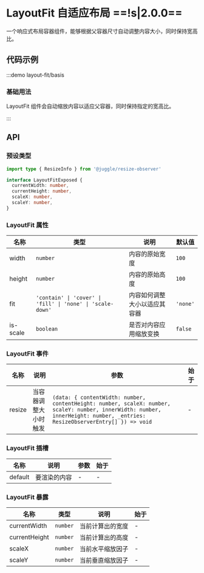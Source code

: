 # LayoutFit 自适应布局 ==!s|2.0.0==

一个响应式布局容器组件，能够根据父容器尺寸自动调整内容大小，同时保持宽高比。

## 代码示例

:::demo layout-fit/basis

### 基础用法

LayoutFit 组件会自动缩放内容以适应父容器，同时保持指定的宽高比。

:::

## API

### 预设类型

```ts
import type { ResizeInfo } from '@juggle/resize-observer'

interface LayoutFitExposed {
  currentWidth: number,
  currentHeight: number,
  scaleX: number,
  scaleY: number,
}
```

### LayoutFit 属性

| 名称     | 类型                                                       | 说明                         | 默认值   |
| -------- | ---------------------------------------------------------- | ---------------------------- | -------- |
| width    | `number`                                                   | 内容的原始宽度               | `100`    |
| height   | `number`                                                   | 内容的原始高度               | `100`    |
| fit      | `'contain' \| 'cover' \| 'fill' \| 'none' \| 'scale-down'` | 内容如何调整大小以适应其容器 | `'none'` |
| is-scale | `boolean`                                                  | 是否对内容应用缩放变换       | `false`  |

### LayoutFit 事件

| 名称   | 说明                 | 参数                                                                                                                                                                        | 始于 |
| ------ | -------------------- | --------------------------------------------------------------------------------------------------------------------------------------------------------------------------- | ---- |
| resize | 当容器调整大小时触发 | `(data: { contentWidth: number, contentHeight: number, scaleX: number, scaleY: number, innerWidth: number, innerHeight: number, _entries: ResizeObserverEntry[] }) => void` | -    |

### LayoutFit 插槽

| 名称    | 说明         | 参数 | 始于 |
| ------- | ------------ | ---- | ---- |
| default | 要渲染的内容 | -    | -    |

### LayoutFit 暴露

| 名称          | 类型     | 说明             | 始于 |
| ------------- | -------- | ---------------- | ---- |
| currentWidth  | `number` | 当前计算出的宽度 | -    |
| currentHeight | `number` | 当前计算出的高度 | -    |
| scaleX        | `number` | 当前水平缩放因子 | -    |
| scaleY        | `number` | 当前垂直缩放因子 | -    |
